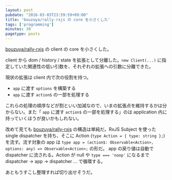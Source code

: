 ```yaml
---
layout: post
pubdate: "2016-03-03T23:59:59+09:00"
title: 'bouzuya/rally-rxjs の core を小さくした'
tags: ['programming']
minutes: 30
pagetype: posts
---
```

[bouzuya/rally-rxjs][] の client の core を小さくした。

client から dom / history / state を拡張として分離した。`new Client(...)` に指定していた関連性の低い引数を、それぞれの拡張への引数に分離できた。

現状の拡張は client 内で次の役割を持つ。

- `app` に渡す `options` を構築する
- `app` に渡す `action$` の一部を処理する

これらの処理の順序などが割といい加減なので、いまの拡張点を維持するかは分からない。また「 `app` に渡す `action$` の一部を処理する」のは application 内に持っていくほうが良いかもしれない。

改めて見ても [bouzuya/rally-rxjs][] の構造は単純だ。RxJS Subject を使った single dispatcher を持ち、そこに Action (`type Action = { type: string };`) を流す。流す対象の app は `type app = (action$: Observable<Action>, options: any) => Observable<Action>;` の形だ。 app の戻り値は自動で dispatcher に流される。Action が null や `type === 'noop'` になるまで dispatcher -> app -> dispatcher ... で循環する。

あともうすこし整理すれば切り出せそうだ。

[bouzuya/rally-rxjs]: https://github.com/bouzuya/rally-rxjs
